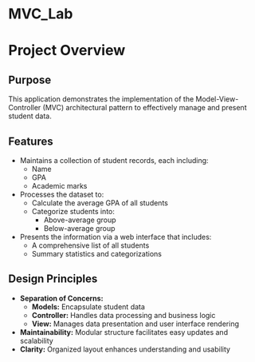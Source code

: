 # MVC_Lab


# Project Overview

## Purpose
This application demonstrates the implementation of the Model-View-Controller (MVC) architectural pattern to effectively manage and present student data.

## Features
- Maintains a collection of student records, each including:
  - Name
  - GPA
  - Academic marks
- Processes the dataset to:
  - Calculate the average GPA of all students
  - Categorize students into:
    - Above-average group
    - Below-average group
- Presents the information via a web interface that includes:
  - A comprehensive list of all students
  - Summary statistics and categorizations

## Design Principles
- **Separation of Concerns:**
  - **Models:** Encapsulate student data
  - **Controller:** Handles data processing and business logic
  - **View:** Manages data presentation and user interface rendering
- **Maintainability:** Modular structure facilitates easy updates and scalability
- **Clarity:** Organized layout enhances understanding and usability

